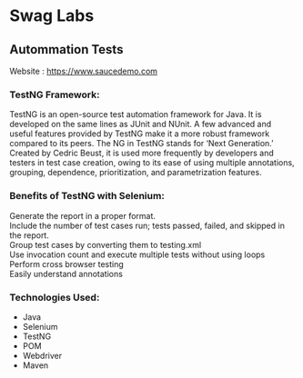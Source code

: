 # Swag Labs
## Autommation Tests
Website : https://www.saucedemo.com
### TestNG Framework:
TestNG is an open-source test automation framework for Java. It is developed on the same lines as JUnit and NUnit. A few advanced and useful features provided by TestNG make it a more robust framework compared to its peers. The NG in TestNG stands for ‘Next Generation.’ Created by Cedric Beust, it is used more frequently by developers and testers in test case creation, owing to its ease of using multiple annotations, grouping, dependence, prioritization, and parametrization features.
### Benefits of TestNG with Selenium:
Generate the report in a proper format.               
Include the number of test cases run; tests passed, failed, and skipped in the report.                
Group test cases by converting them to testing.xml              
Use invocation count and execute multiple tests without using loops                
Perform cross browser testing                 
Easily understand annotations            
### Technologies Used:
* Java
* Selenium
* TestNG
* POM
* Webdriver
* Maven
